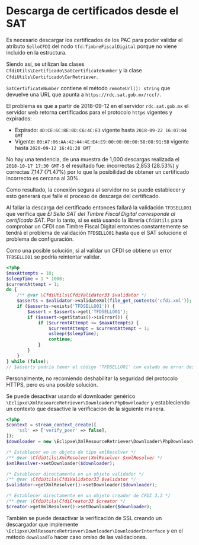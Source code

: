 # Descarga de certificados desde el SAT

Es necesario descargar los certificados de los PAC para poder validar el atributo `SelloCFDI`
del nodo `tfd:TimbreFiscalDigital` porque no viene incluido en la estructura.

Siendo así, se utilizan las clases `CfdiUtils\Certificado\SatCertificateNumber` y la clase `CfdiUtils\Certificado\CerRetriever`.

`SatCertificateNumber` contiene el método `remoteUrl(): string` que devuelve una URL que apunta a `https://rdc.sat.gob.mx/rccf/`.

El problema es que a partir de 2018-09-12 en el servidor `rdc.sat.gob.mx` el servidor web retorna certificados
para el protocolo `https` vigentes y expirados:

- Expirado: `4D:CE:6C:8E:0D:C6:4C:E3` vigente hasta `2018-09-22 16:07:04 GMT`
- Vigente: `00:A7:06:AA:42:44:4E:E4:E9:00:00:00:00:58:08:91:5B` vigente hasta `2020-09-12 16:41:28 GMT`

No hay una tendencia, de una muestra de 1,000 descargas realizada el `2018-10-17 17:30 GMT-5` el resultado fue:
incorrectas 2,853 (28.53%) y correctas 7,147 (71.47%) por lo que la posibilidad de obtener un certificado incorrecto
es cercana al 30%.

Como resultado, la conexión segura al servidor no se puede establecer y esto generará que falle
el proceso de descarga del certificado.

Al fallar la descarga del certificado entonces fallará la validación `TFDSELLO01` que verifica que
*El Sello SAT del Timbre Fiscal Digital corresponde al certificado SAT*. Por lo tanto, si se está usando
la librería `CfdiUtils` para comprobar un CFDI con Timbre Fiscal Digital entonces constantemente se tendrá
el problema de validación `TFDSELLO01` hasta que el SAT solucione el problema de configuración.

Como una posible solución, si al validar un CFDI se obtiene un error `TFDSELLO01` se podría reintentar validar.

```php
<?php
$maxAttempts = 10;
$sleepTime = 1 * 1000;
$currentAttempt = 1;
do {
    /** @var \CfdiUtils\CfdiValidator33 $validator */
    $asserts = $validator->validateXml(file_get_contents('cfdi.xml'));
    if ($asserts->exists('TFDSELLO01')) {
        $assert = $asserts->get('TFDSELLO01');
        if ($assert->getStatus()->isError()) {
            if ($currentAttempt <= $maxAttempts) {
                $currentAttempt = $currentAttempt + 1;
                usleep($sleepTime);
                continue;
            }
        }
    }
} while (false);
// $asserts podría tener el código 'TFDSELLO01' con estado de error después de haberlo intentado 10 veces
```

Personalmente, no recomiendo deshabilitar la seguridad del protocolo HTTPS, pero es una posible solución.

Se puede desactivar usando el downloader genérico `\Eclipxe\XmlResourceRetriever\Downloader\PhpDownloader`
y estableciendo un contexto que desactive la verificación de la siguiente manera.

```php
<?php
$context = stream_context_create([
    'ssl' => ['verify_peer' => false],
]);
$downloader = new \Eclipxe\XmlResourceRetriever\Downloader\PhpDownloader($context);

/* Establecer en un objeto de tipo xmlResolver */
/** @var \CfdiUtils\XmlResolver\XmlResolver $xmlResolver */
$xmlResolver->setDownloader($downloader);

/* Establecer directamente en un objeto validador */
/** @var \CfdiUtils\CfdiValidator33 $validator */
$validator->getXmlResolver()->setDownloader($downloader);

/* Establecer directamente en un objeto creador de CFDI 3.3 */
/** @var \CfdiUtils\CfdiCreator33 $creator */
$creator->getXmlResolver()->setDownloader($downloader);
```

También se puede desactivar la verificación de SSL creando un descargador que implemente
`\Eclipxe\XmlResourceRetriever\Downloader\DownloaderInterface` y en el método `downloadTo`
hacer caso omiso de las validaciones.
